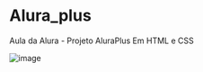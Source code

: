 # Alura_plus
Aula da Alura - Projeto AluraPlus
Em HTML e CSS

![image](https://user-images.githubusercontent.com/111767776/213890324-1d3da67d-589f-47bd-b451-723039b95d9c.png)
